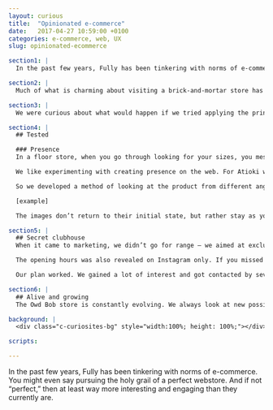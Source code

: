 ```yaml
---
layout: curious
title:  "Opinionated e-commerce"
date:   2017-04-27 10:59:00 +0100
categories: e-commerce, web, UX
slug: opinionated-ecommerce

section1: |
  In the past few years, Fully has been tinkering with norms of e-commerce. You might even say pursuing the holy grail of a perfect webstore. And if not “perfect,” then at least way more interesting and engaging than they currently are. 

section2: |
  Much of what is charming about visiting a brick-and-mortar store has been lost in the translation to the web. When we started looking at it with design eyes, we found online shopping was unsatisfying for a host of reasons. 

section3: |
  We were curious about what would happen if we tried applying the principles of an in-real-life store to one on the web. With our two webstore experiments, Owd Bob and Atioki, we tested a few of these principles.

section4: |
  ## Tested

  ### Presence
  In a floor store, when you go through looking for your sizes, you mess things up a bit. Your presence creates a change in the environment. 

  We like experimenting with creating presence on the web. For Atioki we sought to digitally mimic this “mess,” but in a way that was integrated with the function and purpose of the shopping experience. 

  So we developed a method of looking at the product from different angles with a kind of hover-triggered slide effect: 

  [example] 

  The images don’t return to their initial state, but rather stay as you left them. This provides the feeling and visual effect of ruffling the products and creating a ripple in the webstore.

section5: |
  ## Secret clubhouse
  When it came to marketing, we didn’t go for range – we aimed at exclusivity. We started off, only using Instagram. And mainly promote the artist in our posts. This way we could focus on varied, quality content. We also only wanted to follow interesting artists, not people likely to follow us back, figuring that more followers could lower the sense of exclusivity. Every follower should be someone interested in art, not interested in getting followers of their own. 

  The opening hours was also revealed on Instagram only. If you missed it, you needed to go back and check. Otherwise the opportunity is gone. And the store is closed again. We hope this would get people to actively visit our profile. And hopefully see the opening as an event.

  Our plan worked. We gained a lot of interest and got contacted by several journalists who wanted to write about the project. For instance, My clever Lab named us Startup of the week. And the artists told us that they have sold more prints during the 48 hours than they had in a year when featured on some of the print on demand alternatives out there.

section6: |
  ## Alive and growing
  The Owd Bob store is constantly evolving. We always look at new possibilities to present and sell the prints. And new ways to market the site. At the same time. Fully is steadily improving and finding new tools in how to market on the web, with an extremely low budget.

background: |
  <div class="c-curiosites-bg" style="width:100%; height: 100%;"></div>

scripts:

---
```


In the past few years, Fully has been tinkering with norms of e-commerce. You might even say pursuing the holy grail of a perfect webstore. And if not “perfect,” then at least way more interesting and engaging than they currently are.
